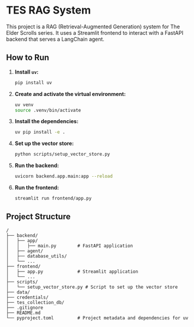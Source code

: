 # TES RAG System

This project is a RAG (Retrieval-Augmented Generation) system for The Elder Scrolls series. It uses a Streamlit frontend to interact with a FastAPI backend that serves a LangChain agent.

## How to Run

1.  **Install `uv`:**
    ```bash
    pip install uv
    ```

2.  **Create and activate the virtual environment:**
    ```bash
    uv venv
    source .venv/bin/activate
    ```

3.  **Install the dependencies:**
    ```bash
    uv pip install -e .
    ```

4.  **Set up the vector store:**
    ```bash
    python scripts/setup_vector_store.py
    ```

5.  **Run the backend:**
    ```bash
    uvicorn backend.app.main:app --reload
    ```

6.  **Run the frontend:**
    ```bash
    streamlit run frontend/app.py
    ```

## Project Structure

```
/
├── backend/
│   ├── app/
│   │   ├── main.py        # FastAPI application
│   ├── agent/
│   ├── database_utils/
│   └── ...
├── frontend/
│   ├── app.py             # Streamlit application
│   └── ...
├── scripts/
│   └── setup_vector_store.py # Script to set up the vector store
├── data/
├── credentials/
├── tes_collection_db/
├── .gitignore
├── README.md
└── pyproject.toml         # Project metadata and dependencies for uv
```
